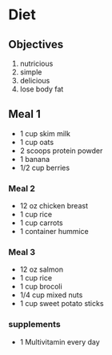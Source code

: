 # Diet

## Objectives
1. nutricious
2. simple
3. delicious
4. lose body fat

## Meal 1
- 1 cup skim milk
- 1 cup oats
- 2 scoops protein powder
- 1 banana
- 1/2 cup berries

### Meal 2
- 12 oz chicken breast
- 1 cup rice
- 1 cup carrots
- 1 container hummice

### Meal 3
- 12 oz salmon
- 1 cup rice
- 1 cup brocoli
- 1/4 cup mixed nuts
- 1 cup sweet potato sticks

### supplements
- 1 Multivitamin every day